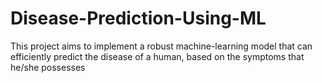 # Disease-Prediction-Using-ML
This project aims to implement a robust machine-learning model that can efficiently predict the disease of a human, based on the symptoms that he/she possesses

